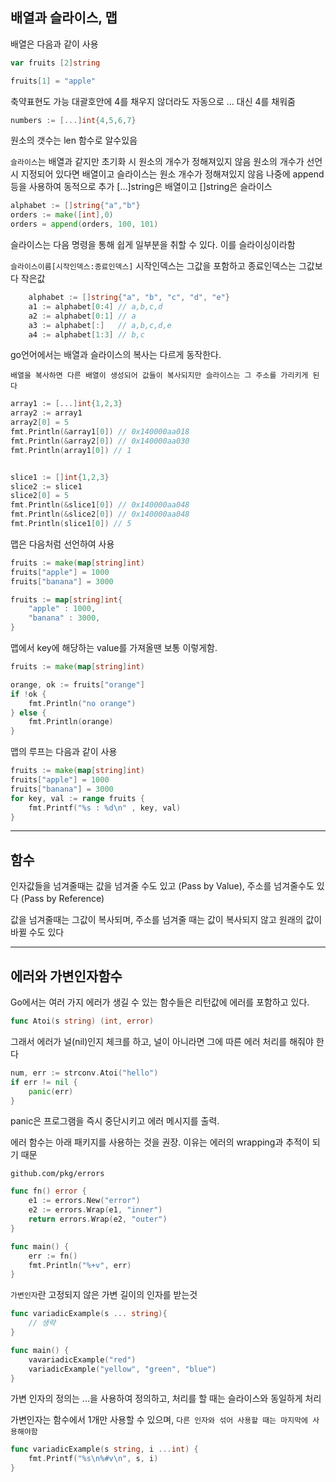 ## 배열과 슬라이스, 맵

배열은 다음과 같이 사용

```go
var fruits [2]string

fruits[1] = "apple"

```

축약표현도 가능 대괄호안에 4를 채우지 않더라도
자동으로 ... 대신 4를 채워줌

```go
numbers := [...]int{4,5,6,7}
```

원소의 갯수는 len 함수로 알수있음


`슬라이스`는 배열과 같지만 초기화 시 원소의 개수가 정해져있지 않음
원소의 개수가 선언 시 지정되어 있다면 배열이고 슬라이스는 원소 개수가 정해져있지 않음
나중에 append 등을 사용하여 동적으로 추가
[...]string은 배열이고 []string은 슬라이스

```go
alphabet := []string{"a","b"}
orders := make([int],0)
orders = append(orders, 100, 101)
```
슬라이스는 다음 명령을 통해 쉽게 일부분을 취할 수 있다. 이를 슬라이싱이라함

`슬라이스이름[시작인덱스:종료인덱스]` 시작인덱스는 그값을 포함하고 종료인덱스는 그값보다 작은값

```go
	alphabet := []string{"a", "b", "c", "d", "e"}
	a1 := alphabet[0:4] // a,b,c,d
	a2 := alphabet[0:1] // a
	a3 := alphabet[:]   // a,b,c,d,e
	a4 := alphabet[1:3] // b,c
```    

go언어에서는 배열과 슬라이스의 복사는 다르게 동작한다.

`배열을 복사하면 다른 배열이 생성되어 값들이 복사되지만 슬라이스는 그 주소를 가리키게 된다`

```go
array1 := [...]int{1,2,3}
array2 := array1
array2[0] = 5
fmt.Println(&array1[0]) // 0x140000aa018
fmt.Println(&array2[0]) // 0x140000aa030
fmt.Println(array1[0]) // 1


slice1 := []int{1,2,3}
slice2 := slice1
slice2[0] = 5
fmt.Println(&slice1[0]) // 0x140000aa048
fmt.Println(&slice2[0]) // 0x140000aa048
fmt.Println(slice1[0]) // 5
```


맵은 다음처럼 선언하여 사용

```go
fruits := make(map[string]int)
fruits["apple"] = 1000
fruits["banana"] = 3000

fruits := map[string]int{
    "apple" : 1000,
    "banana" : 3000,
}
```

맵에서 key에 해당하는 value를 가져올땐 보통 이렇게함.

```go
fruits := make(map[string]int)

orange, ok := fruits["orange"]
if !ok {
    fmt.Println("no orange")
} else {
    fmt.Println(orange)
}
```

맵의 루프는 다음과 같이 사용

```go
fruits := make(map[string]int)
fruits["apple"] = 1000
fruits["banana"] = 3000
for key, val := range fruits {
    fmt.Printf("%s : %d\n" , key, val)
}
```

---

## 함수

인자값들을 넘겨줄때는 값을 넘겨줄 수도 있고 (Pass by Value), 주소를 넘겨줄수도 있다 (Pass by Reference)

값을 넘겨줄때는 그값이 복사되며, 주소를 넘겨줄 때는 값이 복사되지 않고 원래의 값이 바뀔 수도 있다

---

## 에러와 가변인자함수

Go에서는 여러 가지 에러가 생길 수 있는 함수들은 리턴값에 에러를 포함하고 있다.

```go
func Atoi(s string) (int, error)
```

그래서 에러가 널(nil)인지 체크를 하고, 널이 아니라면 그에 따른 에러 처리를 해줘야 한다

```go
num, err := strconv.Atoi("hello")
if err != nil {
    panic(err)
}
```

panic은 프로그램을 즉시 중단시키고 에러 메시지를 출력.

에러 함수는 아래 패키지를 사용하는 것을 권장. 이유는 에러의 wrapping과 추적이 되기 때문

`github.com/pkg/errors`

```go
func fn() error {
    e1 := errors.New("error")
    e2 := errors.Wrap(e1, "inner")
    return errors.Wrap(e2, "outer")
}

func main() {
    err := fn()
    fmt.Println("%+v", err)
}
```

`가변인자`란 고정되지 않은 가변 길이의 인자를 받는것

```go
func variadicExample(s ... string){
    // 생략
}

func main() {
    vavariadicExample("red")
    variadicExample("yellow", "green", "blue")
}
```

가변 인자의 정의는 ...을 사용하여 정의하고, 처리를 할 때는 슬라이스와 동일하게 처리


가변인자는 함수에서 1개만 사용할 수 있으며, `다른 인자와 섞어 사용할 때는 마지막에 사용해야함`

```go
func variadicExample(s string, i ...int) {
    fmt.Printf("%s\n%#v\n", s, i)
}
```